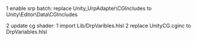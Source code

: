 
1
enable srp batch:
    replace 
    Unity_UrpAdapter\CGIncludes 
    to
    Unity\Editor\Data\CGIncludes


2 update cg shader:
    1 import Lib/DrpVaribles.hlsl
    2 replace UnityCG.cginc to DrpVariables.hlsl